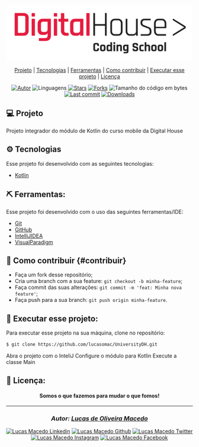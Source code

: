 <div>

![github](assets/logo-DH.png "github")
</div>

<div align="center">

  [Projeto](#-projeto) | 
  [Tecnologias](#-tecnologias) | 
  [Ferramentas](#-ferramentas) | 
  [Como contribuir](#-como-contribuir) | 
  [Executar esse projeto](#-executar-esse-projeto) | 
  [Licença](#-licença)
</div>

<div align="center">

[![Autor](https://img.shields.io/badge/autor-Lucas%20de%20Oliveira%20Macedo-920629?style=flat-square)](https://github.com/lucasomac)
![Linguagens](https://img.shields.io/github/languages/count/lucasomac/UniversityDH?color=920629&style=flat-square)
[![Stars](https://img.shields.io/github/stars/lucasomac/UniversityDH?color=920629&style=flat-square)](https://github.com/lucasomac/UniversityDH/stargazers)
[![Forks](https://img.shields.io/github/forks/lucasomac/UniversityDH?color=920629&style=flat-square)](https://github.com/lucasomac/UniversityDH/network/members)
![Tamanho do código em bytes](https://img.shields.io/github/repo-size/lucasomac/UniversityDH?color=920629&style=flat-square)
[![Last commit](https://img.shields.io/github/last-commit/lucasomac/UniversityDH?color=920629&style=flat-square)](https://github.com/lucasomac/UniversityDH/commits/master)
[![Downloads](https://img.shields.io/github/downloads/lucasomac/UniversityDH/total?color=920629&style=flat-square)](https://github.com/lucasomac/UniversityDH/releases)
</div>


## 💻 Projeto

Projeto integrador do módulo de Kotlin do curso mobile da Digital House

## ⚙ Tecnologias

Esse projeto foi desenvolvido com as seguintes tecnologias:

- [Kotlin](https://kotlinlang.org/)

## ⛏ Ferramentas:

Esse projeto foi desenvolvido com o uso das seguintes ferramentas/IDE:

- [Git](https://git-scm.com/)
- [GitHub](https://github.com)
- [IntelliJIDEA](https://www.jetbrains.com/pt-br/idea/)
- [VisualParadigm](https://www.visual-paradigm.com/)

## 🤔 Como contribuir {#contribuir}

- Faça um fork desse repositório;
- Cria uma branch com a sua feature: `git checkout -b minha-feature`;
- Faça commit das suas alterações: `git commit -m 'feat: Minha nova feature'`;
- Faça push para a sua branch: `git push origin minha-feature`.


## 🏁 Executar esse projeto:

Para executar esse projeto na sua máquina,
clone no repositório:

```bash
$ git clone https://github.com/lucasomac/UniversityDH.git
```
Abra o projeto com o InteliJ
Configure o módulo para Kotlin
Execute a classe Main

## 📜 Licença:


<div align="center"> 

#### Somos o que fazemos para mudar o que fomos!
</div>

---

<div align="center"> 

### *Autor: [Lucas de Oliveira Macedo](https://github.com/lucasomac "Lucas de Oliveira Macedo")* 
</div>

<div align="center">

[![Lucas Macedo Linkedin](https://img.shields.io/badge/LinkedIn-lucasomac-blue?logo=linkedin "linkedin")](https://www.linkedin.com/in/lucasomac)
[![Lucas Macedo Github](https://img.shields.io/badge/GitHub-lucasomac-lightgrey?logo=github "github")](https://github.com/lucasomac)
[![Lucas Macedo Twitter](https://img.shields.io/badge/Twitter-_lucasomac-blue?logo=twitter "twitter")](https://twitter.com/lucasomac)
[![Lucas Macedo Instagram](https://img.shields.io/badge/Instragram-lucasomac-E10979?logo=instagram "instagram")](https://instagram.com/lucasomac)
[![Lucas Macedo Facebook](https://img.shields.io/badge/Facebook-lucasomac-blue?logo=facebook "facebook")](https://facebook.com/lucasomac)
</div>